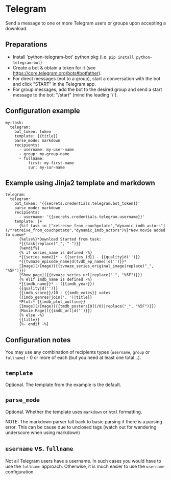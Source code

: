 # Telegram
Send a message to one or more Telegram users or groups upon accepting a download.


## Preparations
* Install 'python-telegram-bot' python pkg (i.e. `pip install python-telegram-bot`)
* Create a bot & obtain a token for it (see https://core.telegram.org/bots#botfather).
* For direct messages (not to a group), start a conversation with the bot and click "START" in the Telegram app.
* For group messages, add the bot to the desired group and send a start message to the bot: "/start" (mind the
  leading '/').


## Configuration example
```
my-task:
  telegram:
    bot_token: token
    template: {{title}}
    parse_mode: markdown
    recipients:
      - username: my-user-name
      - group: my-group-name
      - fullname:
          first: my-first-name
          sur: my-sur-name
```

## Example using Jinja2 template and markdown
```
telegram:
  telegram:
    bot_token: '{{secrets.credentials.telegram.bot_token}}'
    parse_mode: markdown
    recipients:
      - username: '{{secrets.credentials.telegram.username}}'
    template: |+
      {%if task in ["retreive_from_couchpotato","dynamic_imdb_actors"](/"retreive_from_couchpotato","dynamic_imdb_actors")%}*New movie added to queue*
      {%else%}*Download Started from task:
      *{{task|replace("_", "-")}}
      {%endif%}
      {% if series_name is defined -%}
      *{{series_name}}* - {{series_id}} - {{quality|d('')}}
      *{{tvmaze_episode_name|d(tvdb_ep_name)|d('')}}*
      [Image](/Image)({{tvmaze_series_original_image|replace("_", "%5F")}})
      [Show page]({{tvmaze_series_url|replace("_", "%5F")}})
      {% elif imdb_name is defined -%}
      *{{imdb_name}}* - ({{imdb_year}})
      {{quality|d('')}}
      {{imdb_score}}/10 - {{imdb_votes}} votes
      {{imdb_genres|join(', ')|title}} 
      *Plot:* {{imdb_plot_outline}}
      [Image](/Image)({{tmdb_posters[0](/0)|replace("_", "%5F")}})
      [Movie Page]({{imdb_url|d('')}})
      {% else -%}
      {{title}}
      {%- endif -%}
```

## Configuration notes
You may use any combination of recipients types (`username`, `group` or `fullname`) - 0 or more of each (but you
need at least one total...).


## `template`
Optional. The template from the example is the default.

## `parse_mode`
Optional. Whether the template uses `markdown` or `html` formatting. 

NOTE: The markdown parser fall back to basic parsing if there is a parsing error. This can be cause due to unclosed tags (watch out for wandering underscore when using markdown)

## `username` vs. `fullname`
Not all Telegram users have a username. In such cases you would have to use the `fullname` approach. Otherwise, it
is much easier to use the `username` configuration.
